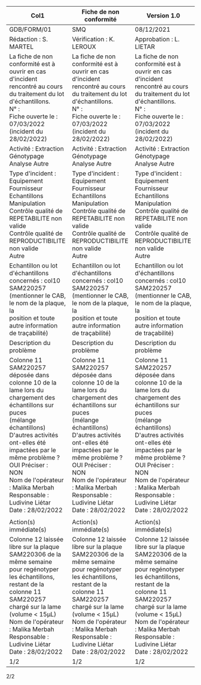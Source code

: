 |Col1|Fiche de non conformité|Version 1.0|
|---|---|---|
|GDB/FORM/01|SMQ|08/12/2021|
|Rédaction : S. MARTEL|Vérification : K. LEROUX|Approbation : L. LIETAR|
|La fiche de non conformité est à ouvrir en cas d'incident rencontré au cours du traitement du lot d'échantillons.<br>N° :<br>Fiche ouverte le : 07/03/2022 (incident du 28/02/2022)|La fiche de non conformité est à ouvrir en cas d'incident rencontré au cours du traitement du lot d'échantillons.<br>N° :<br>Fiche ouverte le : 07/03/2022 (incident du 28/02/2022)|La fiche de non conformité est à ouvrir en cas d'incident rencontré au cours du traitement du lot d'échantillons.<br>N° :<br>Fiche ouverte le : 07/03/2022 (incident du 28/02/2022)|
|Activité : Extraction Génotypage Analyse Autre|Activité : Extraction Génotypage Analyse Autre|Activité : Extraction Génotypage Analyse Autre|
|Type d'incident : Equipement Fournisseur Echantillons Manipulation<br>Contrôle qualité de REPETABILITE non valide<br>Contrôle qualité de REPRODUCTIBILITE non valide<br>Autre|Type d'incident : Equipement Fournisseur Echantillons Manipulation<br>Contrôle qualité de REPETABILITE non valide<br>Contrôle qualité de REPRODUCTIBILITE non valide<br>Autre|Type d'incident : Equipement Fournisseur Echantillons Manipulation<br>Contrôle qualité de REPETABILITE non valide<br>Contrôle qualité de REPRODUCTIBILITE non valide<br>Autre|
|Echantillon ou lot d'échantillons concernés : col10 SAM220257<br>(mentionner le CAB, le nom de la plaque, la<br>position et toute autre information de traçabilité)|Echantillon ou lot d'échantillons concernés : col10 SAM220257<br>(mentionner le CAB, le nom de la plaque, la<br>position et toute autre information de traçabilité)|Echantillon ou lot d'échantillons concernés : col10 SAM220257<br>(mentionner le CAB, le nom de la plaque, la<br>position et toute autre information de traçabilité)|
|Description du problème|Description du problème|Description du problème|
|Colonne 11 SAM220257 déposée dans colonne 10 de la lame lors du chargement des échantillons sur puces<br>(mélange échantillons)<br>D'autres activités ont-elles été impactées par le même problème ?<br>OUI Préciser :<br>NON<br>Nom de l'opérateur : Malika Merbah<br>Responsable : Ludivine Liétar<br>Date : 28/02/2022|Colonne 11 SAM220257 déposée dans colonne 10 de la lame lors du chargement des échantillons sur puces<br>(mélange échantillons)<br>D'autres activités ont-elles été impactées par le même problème ?<br>OUI Préciser :<br>NON<br>Nom de l'opérateur : Malika Merbah<br>Responsable : Ludivine Liétar<br>Date : 28/02/2022|Colonne 11 SAM220257 déposée dans colonne 10 de la lame lors du chargement des échantillons sur puces<br>(mélange échantillons)<br>D'autres activités ont-elles été impactées par le même problème ?<br>OUI Préciser :<br>NON<br>Nom de l'opérateur : Malika Merbah<br>Responsable : Ludivine Liétar<br>Date : 28/02/2022|
||||
|Action(s) immédiate(s)|Action(s) immédiate(s)|Action(s) immédiate(s)|
|Colonne 12 laissée libre sur la plaque SAM220306 de la même semaine pour regénotyper les échantillons,<br>restant de la colonne 11 SAM220257 chargé sur la lame (volume < 15µL)<br>Nom de l'opérateur : Malika Merbah<br>Responsable : Ludivine Liétar<br>Date : 28/02/2022|Colonne 12 laissée libre sur la plaque SAM220306 de la même semaine pour regénotyper les échantillons,<br>restant de la colonne 11 SAM220257 chargé sur la lame (volume < 15µL)<br>Nom de l'opérateur : Malika Merbah<br>Responsable : Ludivine Liétar<br>Date : 28/02/2022|Colonne 12 laissée libre sur la plaque SAM220306 de la même semaine pour regénotyper les échantillons,<br>restant de la colonne 11 SAM220257 chargé sur la lame (volume < 15µL)<br>Nom de l'opérateur : Malika Merbah<br>Responsable : Ludivine Liétar<br>Date : 28/02/2022|
|1/2|1/2|1/2|

2/2

